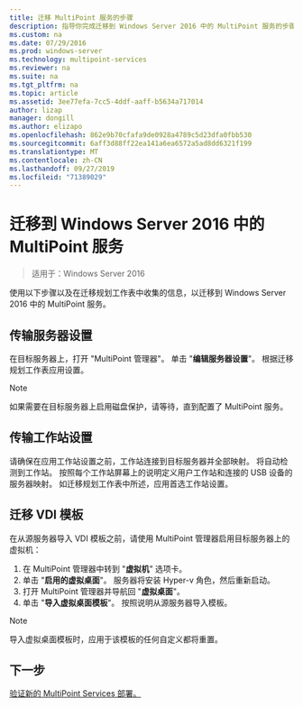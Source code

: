 ```yaml
---
title: 迁移 MultiPoint 服务的步骤
description: 指导你完成迁移到 Windows Server 2016 中的 MultiPoint 服务的步骤
ms.custom: na
ms.date: 07/29/2016
ms.prod: windows-server
ms.technology: multipoint-services
ms.reviewer: na
ms.suite: na
ms.tgt_pltfrm: na
ms.topic: article
ms.assetid: 3ee77efa-7cc5-4ddf-aaff-b5634a717014
author: lizap
manager: dongill
ms.author: elizapo
ms.openlocfilehash: 862e9b70cfafa9de0928a4789c5d23dfa0fbb530
ms.sourcegitcommit: 6aff3d88ff22ea141a6ea6572a5ad8dd6321f199
ms.translationtype: MT
ms.contentlocale: zh-CN
ms.lasthandoff: 09/27/2019
ms.locfileid: "71389029"
---
```

# <a name="migrate-to--multipoint-services-in-windows-server-2016"></a>迁移到 Windows Server 2016 中的 MultiPoint 服务

>适用于：Windows Server 2016

使用以下步骤以及在迁移规划工作表中收集的信息，以迁移到 Windows Server 2016 中的 MultiPoint 服务。

## <a name="transfer-server-settings"></a>传输服务器设置
在目标服务器上，打开 "MultiPoint 管理器"。 单击 "**编辑服务器设置**"。 根据迁移规划工作表应用设置。

> [!NOTE]
> 如果需要在目标服务器上启用磁盘保护，请等待，直到配置了 MultiPoint 服务。

## <a name="transfer-station-settings"></a>传输工作站设置
请确保在应用工作站设置之前，工作站连接到目标服务器并全部映射。 将自动检测到工作站。 按照每个工作站屏幕上的说明定义用户工作站和连接的 USB 设备的服务器映射。 如迁移规划工作表中所述，应用首选工作站设置。

## <a name="migrate-the-vdi-template"></a>迁移 VDI 模板

在从源服务器导入 VDI 模板之前，请使用 MultiPoint 管理器启用目标服务器上的虚拟机：

1. 在 MultiPoint 管理器中转到 "**虚拟机**" 选项卡。
2. 单击 "**启用的虚拟桌面**"。 服务器将安装 Hyper-v 角色，然后重新启动。
3. 打开 MultiPoint 管理器并导航回 "**虚拟桌面**"。
4. 单击 "**导入虚拟桌面模板**"。 按照说明从源服务器导入模板。

> [!NOTE]
> 导入虚拟桌面模板时，应用于该模板的任何自定义都将重置。 

## <a name="next-step"></a>下一步
[验证新的 MultiPoint Services 部署。](multipoint-services-post-migration-steps.md)